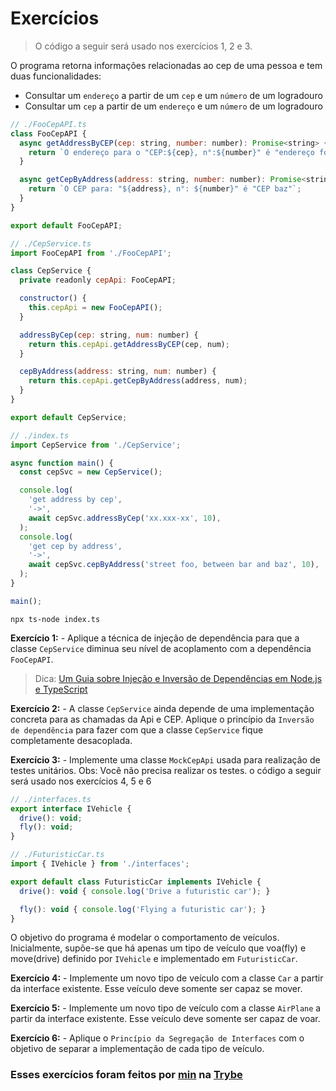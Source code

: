 # Exercícios

> O código a seguir será usado nos exercícios 1, 2 e 3.

O programa retorna informações relacionadas ao cep de uma pessoa e tem duas funcionalidades:
* Consultar um `endereço` a partir de um `cep` e um `número` de um logradouro
* Consultar um `cep` a partir de um `endereço` e um `número` de um logradouro

```javascript
// ./FooCepAPI.ts
class FooCepAPI {
  async getAddressByCEP(cep: string, number: number): Promise<string> {
    return `O endereço para o "CEP:${cep}, n°:${number}" é "endereço foo"`;
  }

  async getCepByAddress(address: string, number: number): Promise<string> {
    return `O CEP para: "${address}, n°: ${number}" é "CEP baz"`;
  }
}

export default FooCepAPI;
```

```javascript
// ./CepService.ts
import FooCepAPI from './FooCepAPI';

class CepService {
  private readonly cepApi: FooCepAPI;

  constructor() {
    this.cepApi = new FooCepAPI();
  }

  addressByCep(cep: string, num: number) {
    return this.cepApi.getAddressByCEP(cep, num);
  }

  cepByAddress(address: string, num: number) {
    return this.cepApi.getCepByAddress(address, num);
  }
}

export default CepService;
```

```javascript
// ./index.ts
import CepService from './CepService';

async function main() {
  const cepSvc = new CepService();

  console.log(
    'get address by cep', 
    '->', 
    await cepSvc.addressByCep('xx.xxx-xx', 10),
  );
  console.log(
    'get cep by address', 
    '->', 
    await cepSvc.cepByAddress('street foo, between bar and baz', 10),
  );
}

main();
```

```
npx ts-node index.ts
```

__Exercício 1:__ - Aplique a técnica de injeção de dependência para que a classe `CepService` diminua seu nível de acoplamento com a dependência `FooCepAPI`.
> Dica: [Um Guia sobre Injeção e Inversão de Dependências em Node.js e TypeScript](https://dev.to/oieduardorabelo/um-guia-sobre-injecao-e-inversao-de-dependencias-em-node-js-e-typescript-1bod)

__Exercício 2:__ - A classe `CepService` ainda depende de uma implementação concreta para as chamadas da Api e CEP. Aplique o princípio da `Inversão de dependência` para fazer com que a classe `CepService` fique completamente desacoplada.

__Exercício 3:__ - Implemente uma classe `MockCepApi` usada para realização de testes unitários. Obs: Você não precisa realizar os testes.
o código a seguir será usado nos exercícios 4, 5 e 6

```javascript
// ./interfaces.ts
export interface IVehicle {
  drive(): void;
  fly(): void;
}
```

```javascript
// ./FuturisticCar.ts
import { IVehicle } from './interfaces';

export default class FuturisticCar implements IVehicle {
  drive(): void { console.log('Drive a futuristic car'); }

  fly(): void { console.log('Flying a futuristic car'); }
}
```

O objetivo do programa é modelar o comportamento de veículos. Inicialmente, supõe-se que há apenas um tipo de veículo que voa(fly) e move(drive) definido por `IVehicle` e implementado em `FuturisticCar`.

__Exercício 4:__ - Implemente um novo tipo de veículo com a classe `Car` a partir da interface existente. Esse veículo deve somente ser capaz se mover.

__Exercício 5:__ - Implemente um novo tipo de veículo com a classe `AirPlane` a partir da interface existente. Esse veículo deve somente ser capaz de voar.

__Exercício 6:__ - Aplique o `Princípio da Segregação de Interfaces` com o objetivo de separar a implementação de cada tipo de veículo.

### Esses exercícios foram feitos por [min](https://www.linkedin.com/in/jonathan-r-andrade/) na [Trybe](https://www.betrybe.com/)
